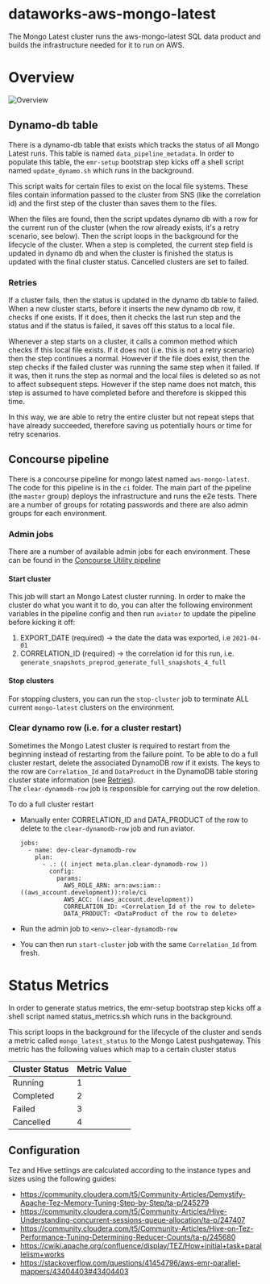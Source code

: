 # dataworks-aws-mongo-latest

The Mongo Latest cluster runs the aws-mongo-latest SQL data product and builds the infrastructure needed for it to run on AWS.

# Overview

![Overview](docs/overview.png)

## Dynamo-db table

There is a dynamo-db table that exists which tracks the status of all Mongo Latest runs. This table is named `data_pipeline_metadata`. In order to populate this table, the `emr-setup` bootstrap step kicks off a shell script named `update_dynamo.sh` which runs in the background.

This script waits for certain files to exist on the local file systems. These files contain information passed to the cluster from SNS (like the correlation id) and the first step of the cluster than saves them to the files.

When the files are found, then the script updates dynamo db with a row for the current run of the cluster (when the row already exists, it's a retry scenario, see below). Then the script loops in the background for the lifecycle of the cluster. When a step is completed, the current step field is updated in dynamo db and when the cluster is finished the status is updated with the final cluster status. Cancelled clusters are set to failed.

### Retries

If a cluster fails, then the status is updated in the dynamo db table to failed. When a new cluster starts, before it inserts the new dynamo db row, it checks if one exists. If it does, then it checks the last run step and the status and if the status is failed, it saves off this status to a local file.

Whenever a step starts on a cluster, it calls a common method which checks if this local file exists. If it does not (i.e. this is not a retry scenario) then the step continues a normal. However if the file does exist, then the step checks if the failed cluster was running the same step when it failed. If it was, then it runs the step as normal and the local files is deleted so as not to affect subsequent steps. However if the step name does not match, this step is assumed to have completed before and therefore is skipped this time.

In this way, we are able to retry the entire cluster but not repeat steps that have already succeeded, therefore saving us potentially hours or time for retry scenarios.

## Concourse pipeline

There is a concourse pipeline for mongo latest named `aws-mongo-latest`. The code for this pipeline is in the `ci` folder. The main part of the pipeline (the `master` group) deploys the infrastructure and runs the e2e tests. There are a number of groups for rotating passwords and there are also admin groups for each environment.

### Admin jobs

There are a number of available admin jobs for each environment. These can be found in the [Concourse Utility pipeline](https://ci.dataworks.dwp.gov.uk/teams/utility/pipelines/mongo-latest-emr-admin)

#### Start cluster

This job will start an Mongo Latest cluster running. In order to make the cluster do what you want it to do, you can alter the following environment variables in the pipeline config and then run `aviator` to update the pipeline before kicking it off:

1. EXPORT_DATE (required) -> the date the data was exported, i.e `2021-04-01`
1. CORRELATION_ID (required) -> the correlation id for this run, i.e. `generate_snapshots_preprod_generate_full_snapshots_4_full`

#### Stop clusters

For stopping clusters, you can run the `stop-cluster` job to terminate ALL current `mongo-latest` clusters on the environment.

### Clear dynamo row (i.e. for a cluster restart)

Sometimes the Mongo Latest cluster is required to restart from the beginning instead of restarting from the failure point.
To be able to do a full cluster restart, delete the associated DynamoDB row if it exists. The keys to the row are `Correlation_Id` and `DataProduct` in the DynamoDB table storing cluster state information (see [Retries](#retries)).   
The `clear-dynamodb-row` job is responsible for carrying out the row deletion.

To do a full cluster restart

* Manually enter CORRELATION_ID and DATA_PRODUCT of the row to delete to the `clear-dynamodb-row` job and run aviator.


    ```
    jobs:
      - name: dev-clear-dynamodb-row
        plan:
          - .: (( inject meta.plan.clear-dynamodb-row ))
            config:
              params:
                AWS_ROLE_ARN: arn:aws:iam::((aws_account.development)):role/ci
                AWS_ACC: ((aws_account.development))
                CORRELATION_ID: <Correlation_Id of the row to delete>
                DATA_PRODUCT: <DataProduct of the row to delete>

    ```
* Run the admin job to `<env>-clear-dynamodb-row`

* You can then run `start-cluster` job with the same `Correlation_Id` from fresh.

# Status Metrics

In order to generate status metrics, the emr-setup bootstrap step kicks off a shell script named status_metrics.sh which runs in the background.

This script loops in the background for the lifecycle of the cluster and sends a metric called `mongo_latest_status` to the Mongo Latest pushgateway. This metric has the following
values which map to a certain cluster status

| Cluster Status  | Metric Value |
| ------------- | ------------- |
| Running    | 1
| Completed  | 2  |
| Failed  | 3  |
| Cancelled  | 4  |

## Configuration

Tez and Hive settings are calculated according to the instance types and sizes using the following guides:

* https://community.cloudera.com/t5/Community-Articles/Demystify-Apache-Tez-Memory-Tuning-Step-by-Step/ta-p/245279
* https://community.cloudera.com/t5/Community-Articles/Hive-Understanding-concurrent-sessions-queue-allocation/ta-p/247407
* https://community.cloudera.com/t5/Community-Articles/Hive-on-Tez-Performance-Tuning-Determining-Reducer-Counts/ta-p/245680
* https://cwiki.apache.org/confluence/display/TEZ/How+initial+task+parallelism+works
* https://stackoverflow.com/questions/41454796/aws-emr-parallel-mappers/43404403#43404403

